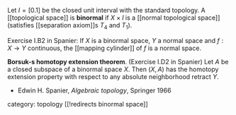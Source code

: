 Let $I = [0.1]$ be the closed unit interval with the standard topology. A [[topological space]] is __binormal__ if $X\times I$ is a [[normal topological space]] (satisfies [[separation axiom]]s $T_4$ and $T_1$). 

Exercise I.B2 in Spanier: If $X$ is a binormal space, $Y$ a normal space and $f:X\to Y$ continuous, 
the [[mapping cylinder]] of $f$ is a normal space. 

__Borsuk-s homotopy extension theorem__. (Exercise I.D2 in Spanier) Let $A$ be a closed subspace of a binormal space $X$. Then $(X,A)$ has the homotopy extension property with respect to any absolute neighborhood retract $Y$.  

* Edwin H. Spanier, _Algebraic topology_, Springer 1966

category: topology
[[!redirects binormal space]]